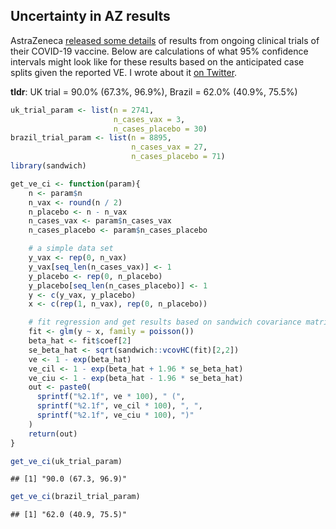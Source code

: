 
## Uncertainty in AZ results

AstraZeneca [released some
details](https://www.astrazeneca.com/media-centre/press-releases/2020/azd1222hlr.html)
of results from ongoing clinical trials of their COVID-19 vaccine. Below
are calculations of what 95% confidence intervals might look like for
these results based on the anticipated case splits given the reported
VE. I wrote about it [on
Twitter](https://twitter.com/biosbenk/status/1331673833934368771?s=20).

**tldr**: UK trial = 90.0% (67.3%, 96.9%), Brazil = 62.0% (40.9%, 75.5%)

``` r
uk_trial_param <- list(n = 2741, 
                       n_cases_vax = 3,
                       n_cases_placebo = 30)
brazil_trial_param <- list(n = 8895, 
                           n_cases_vax = 27,
                           n_cases_placebo = 71)
library(sandwich)

get_ve_ci <- function(param){
    n <- param$n 
    n_vax <- round(n / 2)
    n_placebo <- n - n_vax
    n_cases_vax <- param$n_cases_vax
    n_cases_placebo <- param$n_cases_placebo

    # a simple data set
    y_vax <- rep(0, n_vax)
    y_vax[seq_len(n_cases_vax)] <- 1
    y_placebo <- rep(0, n_placebo)
    y_placebo[seq_len(n_cases_placebo)] <- 1
    y <- c(y_vax, y_placebo)
    x <- c(rep(1, n_vax), rep(0, n_placebo))

    # fit regression and get results based on sandwich covariance matrix
    fit <- glm(y ~ x, family = poisson())
    beta_hat <- fit$coef[2]
    se_beta_hat <- sqrt(sandwich::vcovHC(fit)[2,2])
    ve <- 1 - exp(beta_hat)
    ve_cil <- 1 - exp(beta_hat + 1.96 * se_beta_hat)
    ve_ciu <- 1 - exp(beta_hat - 1.96 * se_beta_hat)
    out <- paste0(
      sprintf("%2.1f", ve * 100), " (", 
      sprintf("%2.1f", ve_cil * 100), ", ",
      sprintf("%2.1f", ve_ciu * 100), ")"
    )
    return(out)
}

get_ve_ci(uk_trial_param)
```

    ## [1] "90.0 (67.3, 96.9)"

``` r
get_ve_ci(brazil_trial_param)
```

    ## [1] "62.0 (40.9, 75.5)"
